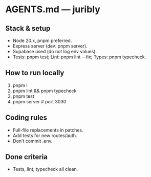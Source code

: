 ﻿# AGENTS.md — juribly

## Stack & setup
- Node 20.x, pnpm preferred.
- Express server (dev: pnpm server).
- Supabase used (do not log env values).
- Tests: pnpm test; Lint: pnpm lint --fix; Types: pnpm typecheck.

## How to run locally
1) pnpm i
2) pnpm lint && pnpm typecheck
3) pnpm test
4) pnpm server  # port 3030

## Coding rules
- Full-file replacements in patches.
- Add tests for new routes/auth.
- Don’t commit .env.

## Done criteria
- Tests, lint, typecheck all clean.
